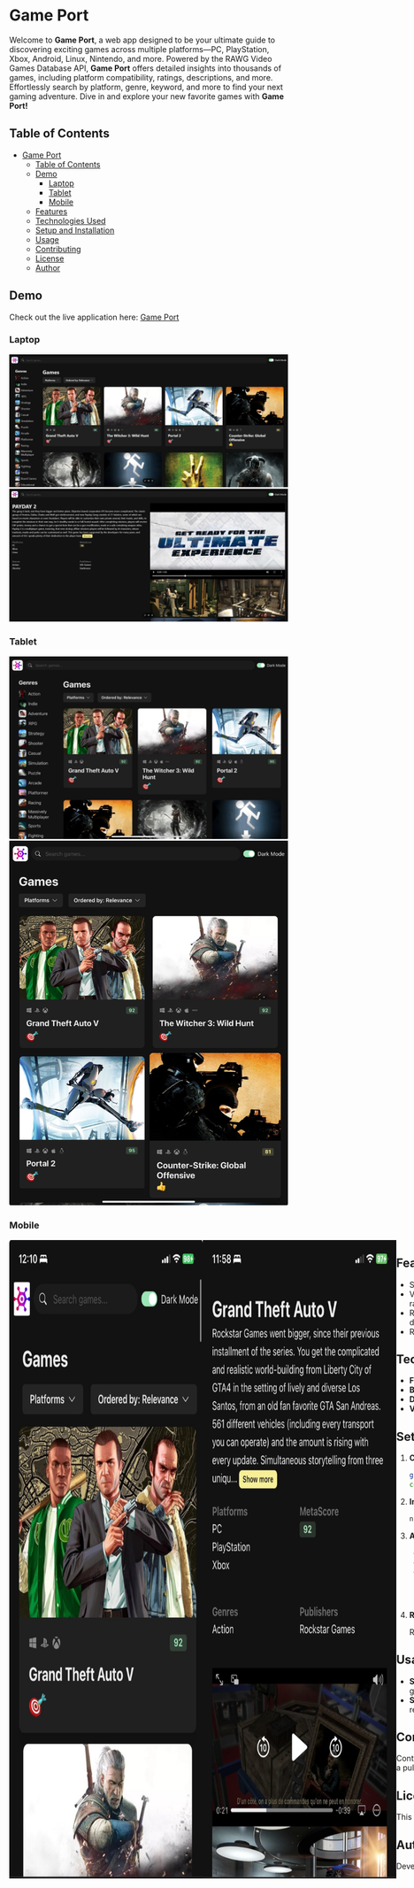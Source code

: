 # Game Port

Welcome to **Game Port**, a web app designed to be your ultimate guide to discovering exciting games across multiple platforms—PC, PlayStation, Xbox, Android, Linux, Nintendo, and more. Powered by the RAWG Video Games Database API, **Game Port** offers detailed insights into thousands of games, including platform compatibility, ratings, descriptions, and more. Effortlessly search by platform, genre, keyword, and more to find your next gaming adventure. Dive in and explore your new favorite games with **Game Port!**

## Table of Contents

- [Game Port](#game-port)
  - [Table of Contents](#table-of-contents)
  - [Demo](#demo)
    - [Laptop](#laptop)
    - [Tablet](#tablet)
    - [Mobile](#mobile)
  - [Features](#features)
  - [Technologies Used](#technologies-used)
  - [Setup and Installation](#setup-and-installation)
  - [Usage](#usage)
  - [Contributing](#contributing)
  - [License](#license)
  - [Author](#author)

## Demo

Check out the live application here: [Game Port](https://gameport.app/)

### Laptop

![Screenshot](./src/assets/laptop.jpg)
![detail](./src/assets/detail.jpg)

### Tablet

<img src='./src/assets/tablet-landscape.jpg' width=768 />
<img src='./src/assets/tablet.jpg' width=768 />

### Mobile

<div style="display: flex; justify-content: space-between;">
   <img src='./src/assets/phone.jpg' width=350 />
   <img src='./src/assets/phone-detail.jpg' width=350 />
<div>

## Features

- Search for games by title or filter by platform.
- View details for each game, including release date, genres, ratings, and platforms.
- Responsive design for a seamless experience across devices.
- Real-time data fetched from the RAWG API.

## Technologies Used

- **Frontend**: React, TypeScript, Chakra UI for styling
- **Backend/API**: RAWG Video Games Database API
- **Deployment**: Vercel for hosting
- **Version Control**: Git and GitHub

## Setup and Installation

1. **Clone the repository**:

   ```bash
   git clone https://github.com/anthony-iheonye/game-hub.git
   cd game-hub

   ```

2. **Install dependencies**

   ```bash
   npm install

   ```

3. **API Key Configuration:**

   - Sign up on [RAWG](https://rawg.io/apidocs) and obtain your API key.
   - Add the API key to **src/services/api-clients.ts.**
     or
   - Create a .env file in the root directory and add your RAWG API key:
     ```env
     REACT_APP_RAWG_API_KEY=your_api_key_here
     ```

4. **Run web app**

   Run `npm run dev` to start the web server.

## Usage

- **Search**: Look up games by name or filter by platform and genre.
- **Sort**: Arrange games by relevance, name, date added, release date, popularity, and rating.

## Contributing

Contributions are welcome! Please fork this repository and open a pull request if you would like to contribute.

## License

This project is licensed under the MIT License.

## Author

Developed by [Anthony Iheonye](https://github.com/anthony-iheonye) | [LinkedIn](https://www.linkedin.com/in/anthony-iheonye/)
